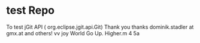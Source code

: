 # test Repo
To test jGit API ( org.eclipse.jgit.api.Git)
Thank you thanks dominik.stadler at gmx.at and others! 
vv
joy
World Go Up. Higher.m
4
5a

